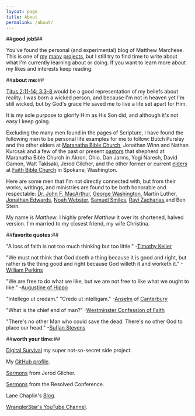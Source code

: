 ```yaml
---
layout: page
title: About
permalink: /about/
---
```



##**good job!**##

You've found the personal (and experimental) blog of Matthew Marchese. This is one of [my](https://github.com/MarcheseComputer) [many](https://github.com/Maffblaster) [projects](https://github.com/DigitalSurvival), but I still try to find time to write about what I'm currently learning about or doing. If you want to learn more about my likes and interests keep reading.

##**about me:**##

[Titus 2:11-14; 3:3-8 ](https://www.biblegateway.com/passage/?search=Titus+2%3A11-14%2CTitus+3%3A3-8&version=ESV) would be a good representation of my beliefs about reality. I was born a wicked person, and because I'm not in heaven yet I'm still wicked, but by God's grace He saved me to live a life set apart for Him.

It is my sole purpose to glorify Him as His Son did, and although it's not easy I keep going.

Excluding the many men found in the pages of Scripture, I have found the following men to be personal life examples for me to follow: Butch Pursley and the other elders at [Maranatha Bible Church](http://www.mbc95.org/), Jonathan Winn and Nathan Kurcsak and a few of the past or present [pastors](http://www.mbc95.org/about/ministry-staff/) that shepherd at Maranatha Bible Church in Akron, Ohio. Dan Jarms, Yogi Naresh, David Gamon, Walt Takisaki, Jerod Gilcher, and the other former or current [elders](http://www.fbchurch.org/who-we-are/pastors-elders/) at [Faith Bible Church](http://www.fbchurch.org/) in Spokane, Washington.

Here are some men that I'm not directly connected with, but from their works, writings, and ministries are found to be both honorable and respectable:
[Dr. John F. MacArthur](http://www.gty.org/), [George Washington](https://en.wikipedia.org/wiki/George_Washington), Martin Luther, [Jonathan Edwards](https://en.wikipedia.org/wiki/Jonathan_Edwards_%28theologian%29), [Noah Webster](https://en.wikipedia.org/wiki/Noah_Webster), [Samuel Smiles](http://www.gutenberg.org/ebooks/author/224?sort_order=title), [Ravi Zacharias](http://www.rzim.org/),and Ben Stein.

My name is *Matthew*. I highly prefer *Matthew* it over its shortened, halved version. I'm married to my closest friend, my wife Christina.


##**favorite quotes:**##

"A loss of faith is not too much thinking but too little." -[Timothy Keller](https://en.wikipedia.org/wiki/Tim_Keller_%28pastor%29)

"We must not think that God doeth a thing because it is good and right, but rather is the thing good and right because God willeth it and worketh it." -[William Perkins](https://en.wikipedia.org/wiki/William_Perkins_%28theologian%29)

"We are free to do what we like, but we are not free to like what we ought to like." -[Augustine of Hippo](https://en.wikipedia.org/wiki/Augustine_of_Hippo)

"Intellego ut credam."
"Credo ut intelligam."
-[Anselm](https://en.wikipedia.org/wiki/Credo_ut_intelligam) of [Canterbury](https://en.wikipedia.org/wiki/Anselm_of_Canterbury)

"What is the chief end of man?" -[Westminster Confession of Faith](https://en.wikipedia.org/wiki/Westminster_Confession_of_Faith)

"There's no other Man who could save the dead.
There's no other God to place our head." -[Sufjan Stevens](https://en.wikipedia.org/wiki/Sufjan_Stevens)

##**worth your time:**##

[Digital Survival](http://www.digitalsurvival.us/) my super not-so-secret side project.

My [GitHub profile](https://github.com/Maffblaster).

[Sermons](http://www.fbchurch.org/sermons/service-type/college/) from Jerod Gilcher.

[Sermons](http://www.resolved.org/) from the Resolved Conference.

Lane Chaplin's [Blog](http://www.lanechaplin.com/).

[WranglerStar's YouTube Channel](http://www.wranglerstar.com/).